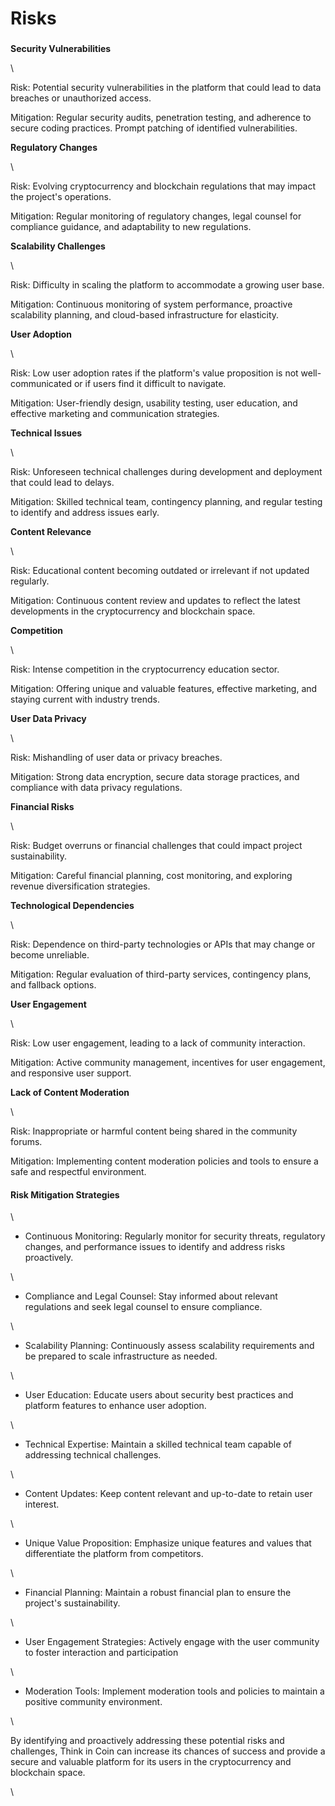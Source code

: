 # Risks

###

**Security Vulnerabilities**

\


Risk: Potential security vulnerabilities in the platform that could lead to data breaches or unauthorized access.

Mitigation: Regular security audits, penetration testing, and adherence to secure coding practices. Prompt patching of identified vulnerabilities.

**Regulatory Changes**

\


Risk: Evolving cryptocurrency and blockchain regulations that may impact the project's operations.

Mitigation: Regular monitoring of regulatory changes, legal counsel for compliance guidance, and adaptability to new regulations.

**Scalability Challenges**

\


Risk: Difficulty in scaling the platform to accommodate a growing user base.

Mitigation: Continuous monitoring of system performance, proactive scalability planning, and cloud-based infrastructure for elasticity.

**User Adoption**

\


Risk: Low user adoption rates if the platform's value proposition is not well-communicated or if users find it difficult to navigate.

Mitigation: User-friendly design, usability testing, user education, and effective marketing and communication strategies.

**Technical Issues**

\


Risk: Unforeseen technical challenges during development and deployment that could lead to delays.

Mitigation: Skilled technical team, contingency planning, and regular testing to identify and address issues early.

**Content Relevance**

\


Risk: Educational content becoming outdated or irrelevant if not updated regularly.

Mitigation: Continuous content review and updates to reflect the latest developments in the cryptocurrency and blockchain space.

**Competition**

\


Risk: Intense competition in the cryptocurrency education sector.

Mitigation: Offering unique and valuable features, effective marketing, and staying current with industry trends.

**User Data Privacy**

\


Risk: Mishandling of user data or privacy breaches.

Mitigation: Strong data encryption, secure data storage practices, and compliance with data privacy regulations.

**Financial Risks**

\


Risk: Budget overruns or financial challenges that could impact project sustainability.

Mitigation: Careful financial planning, cost monitoring, and exploring revenue diversification strategies.

**Technological Dependencies**

\


Risk: Dependence on third-party technologies or APIs that may change or become unreliable.

Mitigation: Regular evaluation of third-party services, contingency plans, and fallback options.

**User Engagement**

\


Risk: Low user engagement, leading to a lack of community interaction.

Mitigation: Active community management, incentives for user engagement, and responsive user support.

**Lack of Content Moderation**

\


Risk: Inappropriate or harmful content being shared in the community forums.

Mitigation: Implementing content moderation policies and tools to ensure a safe and respectful environment.

#### Risk Mitigation Strategies

\


* Continuous Monitoring: Regularly monitor for security threats, regulatory changes, and performance issues to identify and address risks proactively.

\


* Compliance and Legal Counsel: Stay informed about relevant regulations and seek legal counsel to ensure compliance.

\


* Scalability Planning: Continuously assess scalability requirements and be prepared to scale infrastructure as needed.

\


* User Education: Educate users about security best practices and platform features to enhance user adoption.

\


* Technical Expertise: Maintain a skilled technical team capable of addressing technical challenges.

\


* Content Updates: Keep content relevant and up-to-date to retain user interest.

\


* Unique Value Proposition: Emphasize unique features and values that differentiate the platform from competitors.

\


* Financial Planning: Maintain a robust financial plan to ensure the project's sustainability.

\


* User Engagement Strategies: Actively engage with the user community to foster interaction and participation

\


* Moderation Tools: Implement moderation tools and policies to maintain a positive community environment.

\


By identifying and proactively addressing these potential risks and challenges, Think in Coin can increase its chances of success and provide a secure and valuable platform for its users in the cryptocurrency and blockchain space.

\
